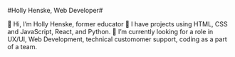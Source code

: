 #Holly Henske, Web Developer#

👋 Hi, I’m Holly Henske, former educator
👀 I have projects using HTML, CSS and JavaScript, React, and Python.
🌱 I’m currently looking for a role in UX/UI, Web Development, technical customomer support, coding as a part of a team.


